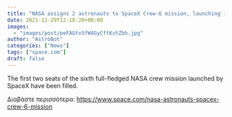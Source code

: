 ```yaml
---
title: "NASA assigns 2 astronauts to SpaceX Crew-6 mission, launching in 2023"
date: 2021-12-29T12:18:20+00:00
images:
  - "images/post/peFAGtxSfW4GyCftKvtZbh.jpg"
author: "AstroBot"
categories: ["News"]
tags: ["space.com"]
draft: false
---
```


The first two seats of the sixth full-fledged NASA crew mission launched by SpaceX have been filled. 

Διαβάστε περισσότερα: https://www.space.com/nasa-astronauts-spacex-crew-6-mission
